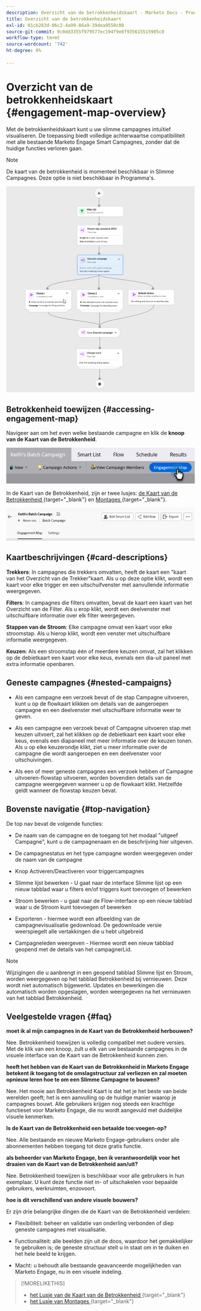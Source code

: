 ```yaml
---
description: Overzicht van de betrokkenheidskaart - Marketo Docs - Productdocumentatie
title: Overzicht van de betrokkenheidskaart
exl-id: 01cb283d-06c2-4a99-86a9-39dea9550c08
source-git-commit: 0c0dd3355f979577ec194f9e8f935615515905c0
workflow-type: tm+mt
source-wordcount: '742'
ht-degree: 0%

---
```


# Overzicht van de betrokkenheidskaart {#engagement-map-overview}

Met de betrokkenheidskaart kunt u uw slimme campagnes intuïtief visualiseren. De toepassing biedt volledige achterwaartse compatibiliteit met alle bestaande Marketo Engage Smart Campagnes, zonder dat de huidige functies verloren gaan.

>[!NOTE]
>
>De kaart van de betrokkenheid is momenteel beschikbaar in Slimme Campagnes. Deze optie is niet beschikbaar in Programma&#39;s.

![](assets/engagement-map-overview-1.png)

## Betrokkenheid toewijzen {#accessing-engagement-map}

Navigeer aan om het even welke bestaande campagne en klik de **knoop van de Kaart van de Betrokkenheid**.

![](assets/engagement-map-overview-2.png)

In de Kaart van de Betrokkenheid, zijn er twee lusjes: [ de Kaart van de Betrokkenheid ](/help/marketo/product-docs/core-marketo-concepts/engagement-map/engagement-map-tab.md){target="_blank"} en [ Montages ](/help/marketo/product-docs/core-marketo-concepts/engagement-map/settings-tab.md){target="_blank"}.

![](assets/engagement-map-overview-3.png)

## Kaartbeschrijvingen {#card-descriptions}

**Trekkers**: In campagnes die trekkers omvatten, heeft de kaart een &quot;kaart van het Overzicht van de Trekker&quot;kaart. Als u op deze optie klikt, wordt een kaart voor elke trigger en een uitschuifvenster met aanvullende informatie weergegeven.

**Filters**: In campagnes die filters omvatten, bevat de kaart een kaart van het Overzicht van de Filter. Als u erop klikt, wordt een deelvenster met uitschuifbare informatie over elk filter weergegeven.

**Stappen van de Stroom**: Elke campagne omvat een kaart voor elke stroomstap. Als u hierop klikt, wordt een venster met uitschuifbare informatie weergegeven.

**Keuzen**: Als een stroomstap één of meerdere keuzen omvat, zal het klikken op de debietkaart een kaart voor elke keus, evenals een dia-uit paneel met extra informatie openbaren.

## Geneste campagnes {#nested-campaigns}

* Als een campagne een verzoek bevat of de stap Campagne uitvoeren, kunt u op de flowkaart klikken om details van de aangeroepen campagne en een deelvenster met uitschuifbare informatie weer te geven.

* Als een campagne een verzoek bevat of Campagne uitvoeren stap met keuzen uitvoert, zal het klikken op de debietkaart een kaart voor elke keus, evenals een diapaneel met meer informatie over de keuzen tonen. Als u op elke keuzerondje klikt, ziet u meer informatie over de campagne die wordt aangeroepen en een deelvenster voor uitschuivingen.

* Als een of meer geneste campagnes een verzoek hebben of Campagne uitvoeren-flowstap uitvoeren, worden bovendien details van de campagne weergegeven wanneer u op de flowkaart klikt. Hetzelfde geldt wanneer de flowstap keuzen bevat.

## Bovenste navigatie {#top-navigation}

De top nav bevat de volgende functies:

* De naam van de campagne en de toegang tot het modaal &quot;uitgeef Campagne&quot;, kunt u de campagnenaam en de beschrijving hier uitgeven.

* De campagnestatus en het type campagne worden weergegeven onder de naam van de campagne

* Knop Activeren/Deactiveren voor triggercampagnes

* Slimme lijst bewerken - U gaat naar de interface Slimme lijst op een nieuw tabblad waar u filters en/of triggers kunt toevoegen of bewerken

* Stroom bewerken - u gaat naar de Flow-interface op een nieuw tabblad waar u de Stroom kunt toevoegen of bewerken

* Exporteren - hiermee wordt een afbeelding van de campagnevisualisatie gedownload. De gedownloade versie weerspiegelt alle vertakkingen die u hebt uitgebreid

* Campagneleden weergeven - Hiermee wordt een nieuw tabblad geopend met de details van het campagnerLid.

>[!NOTE]
>
>Wijzigingen die u aanbrengt in een geopend tabblad Slimme lijst en Stroom, worden weergegeven op het tabblad Betrokkenheid bij vernieuwen. Deze wordt niet automatisch bijgewerkt. Updates en bewerkingen die automatisch worden opgeslagen, worden weergegeven na het vernieuwen van het tabblad Betrokkenheid.

## Veelgestelde vragen {#faq}

**moet ik al mijn campagnes in de Kaart van de Betrokkenheid herbouwen?**

Nee. Betrokkenheid toewijzen is volledig compatibel met oudere versies. Met de klik van een knoop, zult u elk van uw bestaande campagnes in de visuele interface van de Kaart van de Betrokkenheid kunnen zien.

**heeft het hebben van de Kaart van de Betrokkenheid in Marketo Engage betekent ik toegang tot de omslagstructuur zal verliezen en zal moeten opnieuw leren hoe te om een Slimme Campagne te bouwen?**

Nee. Het mooie aan Betrokkenheid Kaart is dat het je het beste van beide werelden geeft; het is een aanvulling op de huidige manier waarop je campagnes bouwt. Alle gebruikers krijgen nog steeds een krachtige functieset voor Marketo Engage, die nu wordt aangevuld met duidelijke visuele kenmerken.

**Is de Kaart van de Betrokkenheid een betaalde toe:voegen-op?**

Nee. Alle bestaande en nieuwe Marketo Engage-gebruikers onder alle abonnementen hebben toegang tot deze gratis functie.

**als beheerder van Marketo Engage, ben ik verantwoordelijk voor het draaien van de Kaart van de Betrokkenheid aan/uit?**

Nee. Betrokkenheid toewijzen is beschikbaar voor alle gebruikers in hun exemplaar. U kunt deze functie niet in- of uitschakelen voor bepaalde gebruikers, werkruimten, enzovoort.

**hoe is dit verschillend van andere visuele bouwers?**

Er zijn drie belangrijke dingen die de Kaart van de Betrokkenheid verdelen:

* Flexibiliteit: beheer en validatie van onderling verbonden of diep geneste campagnes met visualisatie.

* Functionaliteit: alle beelden zijn uit de doos, waardoor het gemakkelijker te gebruiken is; de geneste structuur stelt u in staat om in te duiken en het hele beeld te krijgen.

* Macht: u behoudt alle bestaande geavanceerde mogelijkheden van Marketo Engage, nu in een visuele indeling.

>[!MORELIKETHIS]
>
>* [ het Lusje van de Kaart van de Betrokkenheid ](/help/marketo/product-docs/core-marketo-concepts/engagement-map/engagement-map-tab.md){target="_blank"}
>* [ het Lusje van Montages ](/help/marketo/product-docs/core-marketo-concepts/engagement-map/settings-tab.md){target="_blank"}
